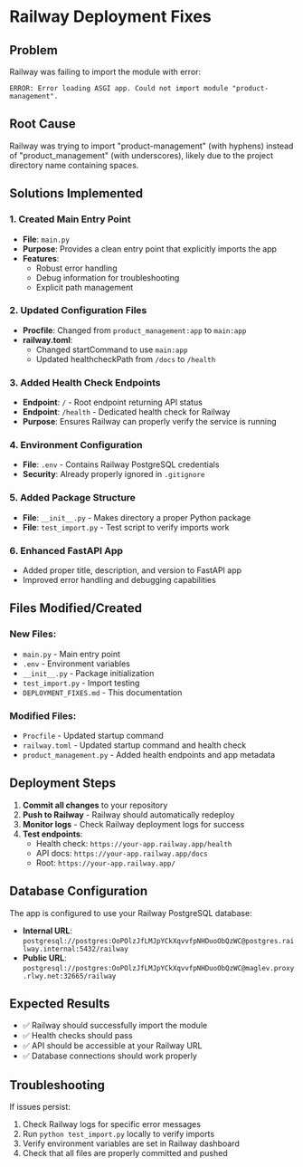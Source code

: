 # Railway Deployment Fixes

## Problem
Railway was failing to import the module with error:
```
ERROR: Error loading ASGI app. Could not import module "product-management".
```

## Root Cause
Railway was trying to import "product-management" (with hyphens) instead of "product_management" (with underscores), likely due to the project directory name containing spaces.

## Solutions Implemented

### 1. Created Main Entry Point
- **File**: `main.py`
- **Purpose**: Provides a clean entry point that explicitly imports the app
- **Features**: 
  - Robust error handling
  - Debug information for troubleshooting
  - Explicit path management

### 2. Updated Configuration Files
- **Procfile**: Changed from `product_management:app` to `main:app`
- **railway.toml**: 
  - Changed startCommand to use `main:app`
  - Updated healthcheckPath from `/docs` to `/health`

### 3. Added Health Check Endpoints
- **Endpoint**: `/` - Root endpoint returning API status
- **Endpoint**: `/health` - Dedicated health check for Railway
- **Purpose**: Ensures Railway can properly verify the service is running

### 4. Environment Configuration
- **File**: `.env` - Contains Railway PostgreSQL credentials
- **Security**: Already properly ignored in `.gitignore`

### 5. Added Package Structure
- **File**: `__init__.py` - Makes directory a proper Python package
- **File**: `test_import.py` - Test script to verify imports work

### 6. Enhanced FastAPI App
- Added proper title, description, and version to FastAPI app
- Improved error handling and debugging capabilities

## Files Modified/Created

### New Files:
- `main.py` - Main entry point
- `.env` - Environment variables
- `__init__.py` - Package initialization
- `test_import.py` - Import testing
- `DEPLOYMENT_FIXES.md` - This documentation

### Modified Files:
- `Procfile` - Updated startup command
- `railway.toml` - Updated startup command and health check
- `product_management.py` - Added health endpoints and app metadata

## Deployment Steps

1. **Commit all changes** to your repository
2. **Push to Railway** - Railway should automatically redeploy
3. **Monitor logs** - Check Railway deployment logs for success
4. **Test endpoints**:
   - Health check: `https://your-app.railway.app/health`
   - API docs: `https://your-app.railway.app/docs`
   - Root: `https://your-app.railway.app/`

## Database Configuration
The app is configured to use your Railway PostgreSQL database:
- **Internal URL**: `postgresql://postgres:OoPOlzJfLMJpYCkXqvvfpNHDuoObQzWC@postgres.railway.internal:5432/railway`
- **Public URL**: `postgresql://postgres:OoPOlzJfLMJpYCkXqvvfpNHDuoObQzWC@maglev.proxy.rlwy.net:32665/railway`

## Expected Results
- ✅ Railway should successfully import the module
- ✅ Health checks should pass
- ✅ API should be accessible at your Railway URL
- ✅ Database connections should work properly

## Troubleshooting
If issues persist:
1. Check Railway logs for specific error messages
2. Run `python test_import.py` locally to verify imports
3. Verify environment variables are set in Railway dashboard
4. Check that all files are properly committed and pushed